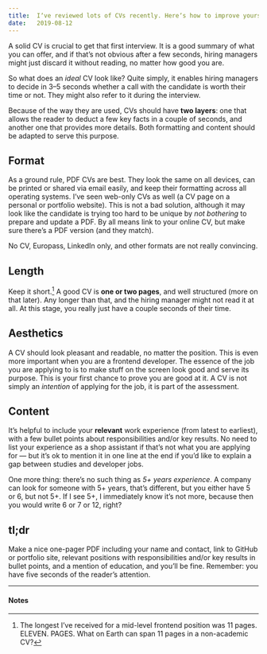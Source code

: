```yaml
---
title:  Iʼve reviewed lots of CVs recently. Hereʼs how to improve yours
date:   2019-08-12
---
```


A solid CV is crucial to get that first interview. It is a good summary of what you can offer, and if that’s not obvious after a few seconds, hiring managers might just discard it without reading, no matter how good you are.

So what does an _ideal_ CV look like? Quite simply, it enables hiring managers to decide in 3–5 seconds whether a call with the candidate is worth their time or not. They might also refer to it during the interview.

Because of the way they are used, CVs should have **two layers**: one that allows the reader to deduct a few key facts in a couple of seconds, and another one that provides more details. Both formatting and content should be adapted to serve this purpose.

## Format

As a ground rule, PDF CVs are best. They look the same on all devices, can be printed or shared via email easily, and keep their formatting across all operating systems. I’ve seen web-only CVs as well (a CV page on a personal or portfolio website). This is not a bad solution, although it may look like the candidate is trying too hard to be unique by _not bothering_ to prepare and update a PDF. By all means link to your online CV, but make sure there’s a PDF version
(and they match).

No CV, Europass, LinkedIn only, and other formats are not really convincing.

## Length

Keep it short.[^1] A good CV is **one or two pages**, and well structured (more on that later). Any longer than that, and the hiring manager might not read it at all. At this stage, you really just have a couple seconds of their time.

## Aesthetics

A CV should look pleasant and readable, no matter the position. This is even more important when you are a frontend developer. The essence of the job you are applying to is to make stuff on the screen look good and serve its purpose. This is your first chance to prove you are good at it. A CV is not simply an _intention_ of applying for the job, it is part of the assessment.

## Content

It’s helpful to include your **relevant** work experience (from latest to earliest), with a few bullet points about responsibilities and/or key results. No need to list your experience as a shop assistant if that’s not what you are applying for — but it’s ok to mention it in one line at the end if you’d like to explain a gap between studies and developer jobs.

One more thing: thereʼs no such thing as _5+ years experience_. A company can look for someone with 5+ years, thatʼs different, but you either have 5 or 6, but not 5+. If I see 5+, I immediately know itʼs not more, because then you would write 6 or 7 or 12, right?

## tl;dr

Make a nice one-pager PDF including your name and contact, link to GitHub or portfolio site, relevant positions with responsibilities and/or key results in bullet points, and a mention of education, and you’ll be fine. Remember: you have five seconds of the reader’s attention.

---
#### Notes

[^1]: The longest Iʼve received for a mid-level frontend position was 11 pages. ELEVEN. PAGES. What on Earth can span 11 pages in a non-academic CV?
